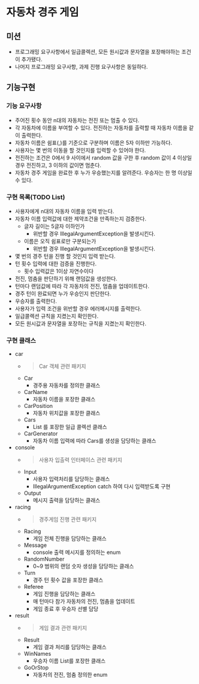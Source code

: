# 자동차 경주 게임
## 미션
* 프로그래밍 요구사항에서 일급콜렉션, 모든 원시값과 문자열을 포장해야하는 조건이 추가됐다.
* 나머지 프로그래밍 요구사항, 과제 진행 요구사항은 동일하다.

## 기능구현

### 기능 요구사항
- 주어진 횟수 동안 n대의 자동차는 전진 또는 멈출 수 있다.
- 각 자동차에 이름을 부여할 수 있다. 전진하는 자동차를 출력할 때 자동차 이름을 같이 출력한다.
- 자동차 이름은 쉼표(,)를 기준으로 구분하며 이름은 5자 이하만 가능하다.
- 사용자는 몇 번의 이동을 할 것인지를 입력할 수 있어야 한다.
- 전진하는 조건은 0에서 9 사이에서 random 값을 구한 후 random 값이 4 이상일 경우 전진하고, 3 이하의 값이면 멈춘다.
- 자동차 경주 게임을 완료한 후 누가 우승했는지를 알려준다. 우승자는 한 명 이상일 수 있다.

### 구현 목록(TODO List)
* 사용자에게 n대의 자동차 이름을 입력 받는다.
* 자동차 이름 입력값에 대한 제약조건을 만족하는지 검증한다.
  * 글자 길이는 5글자 이하인가
    * 위반할 경우 IllegalArgumentException을 발생시킨다.
  * 이름은 오직 쉼표로만 구분되는가
    * 위반할 경우 IllegalArgumentException을 발생시킨다.
* 몇 번의 경주 턴을 진행 할 것인지 입력 받는다.
* 턴 횟수 입력에 대한 검증을 진행한다.
  * 횟수 입력값은 1이상 자연수이다
* 전진, 멈춤을 판단하기 위해 랜덤값을 생성한다.
* 턴마다 랜덤값에 따라 각 자동차의 전진, 멈춤을 업데이트한다.
* 경주 턴이 완료되면 누가 우승인지 판단한다.
* 우승자를 출력한다.
* 사용자가 입력 조건을 위반할 경우 에러메시지를 출력한다.
* 일급콜렉션 규칙을 지켰는지 확인한다.
* 모든 원시값과 문자열을 포장하는 규칙을 지켰는지 확인한다.

### 구현 클래스
+ car
  + > Car 객체 관련 패키지
  + Car
    + 경주용 자동차를 정의한 클래스
  + CarName
    + 자동차 이름을 포장한 클래스
  + CarPosition
    + 자동차 위치값을 포장한 클래스
  + Cars
    + List<Car> 를 포장한 일급 콜렉션 클래스
  + CarGenerator
    + 자동차 이름 입력에 따라 Cars를 생성을 담당하는 클래스
+ console
  + > 사용자 입출력 인터페이스 관련 패키지
  + Input
    + 사용자 입력처리를 담당하는 클래스
    + IllegalArgumentException catch 하여 다시 입력받도록 구현
  + Output
    + 메시지 출력을 담당하는 클래스
+ racing
  + > 경주게임 진행 관련 패키지
  + Racing
    + 게임 전체 진행을 담당하는 클래스
  + Message
    + console 출력 메시지를 정의하는 enum
  + RandomNumber
    + 0~9 범위의 랜덤 숫자 생성을 담당하는 클래스
  + Turn
    + 경주 턴 횟수 값을 포장한 클래스
  + Referee 
    + 게임 진행을 담당하는 클래스
    + 매 턴마다 참가 자동차의 전진, 멈춤을 업데이트
    + 게임 종료 후 우승자 선별 담당
+ result
  + > 게임 결과 관련 패키지
  + Result
    + 게임 결과 처리를 담당하는 클래스
  + WinNames
    + 우승자 이름 List를 포장한 클래스
  + GoOrStop
    + 자동차의 전진, 멈춤 정의한 enum